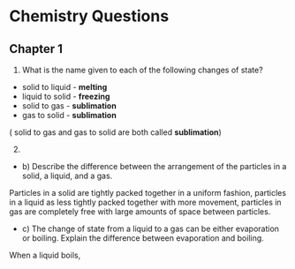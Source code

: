 # Chemistry Questions

## Chapter 1

1) What is the name given to each of the following changes of state?

* solid to liquid - **melting**
* liquid to solid - **freezing**
* solid to gas - **sublimation**
* gas to solid - **sublimation**

( solid to gas and gas to solid are both called **sublimation**)

2)

* b) Describe the difference between the arrangement of the particles in a solid, a liquid, and a gas.

Particles in a solid are tightly packed together in a uniform fashion, particles in a liquid as less tightly packed together with more movement, particles in gas are completely free with large amounts of space between particles.

* c) The change of state from a liquid to a gas can be either evaporation or boiling. Explain the difference between evaporation and boiling.

When a liquid boils, 
